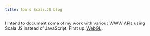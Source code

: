 ```yaml
---
title: Tom's Scala.JS blog
---
```


I intend to document some of my work with various WWW APIs using Scala.JS instead of JavaScript. First up:
[WebGL](https://developer.mozilla.org/en-US/docs/Web/API/WebGL_API).
